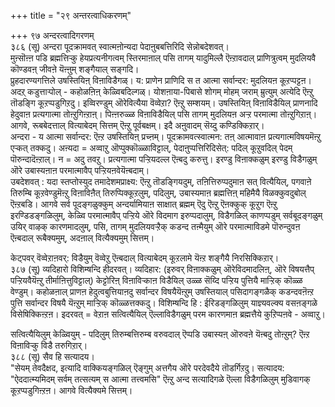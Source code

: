 +++
title = "२९ अन्तरत्वाधिकरणम्"

+++
९७ अन्दरत्वादिगरणम्   
३८६ (सू) अन्दरा पूदक्रामवत् स्वात्मऩोन्यदा पेदाऩुबबत्तिरिदि सेन्नोबदेशवत्।   
मुऩ्सॊऩ्ऩ पडि ब्रह्मत्तिऱ्कु हेयप्रत्यनीगत्वम् स्तिरमाऩाल् पसि तागम् यादुमिल्लै ऎऩ्ऱावदाल् प्राणित्रुत्वम् मुदलियवै कॊण्डवऩ् जीवऩे यॆऩ्ऩुम् शङ्गैयाल् सङ्गदि।  
प्रुहदारण्यगत्तिले उषस्तियिऩ् विऩाविडैगळ्। य: प्राणेन प्राणिदि स त आत्मा सर्वान्दर: मुदलियऩ कूऱप्पट्टऩ। अदऱ् कडुत्ताऱ्पोल् - कहोळऩिऩ् केळ्विबदिल्गळ्। योशऩाया-पिबासे शोगम् मोहम् जराम् म्रुत्युम् अत्येदि ऎऩ्ऱु तॊडङ्गि कूऱप्पडुगिऱदु। इव्विरण्डुम् ऒरेवित्यैया वॆव्वेऱा? ऎऩ्ऱु सम्शयम्। उषस्तियिऩ् विऩाविडैयिल् प्राणनादि हेदुवाऩ प्रत्यगात्मा तोऩ्ऱुगिऩ्ऱाऩ्। पिऩ्ऩरुळ्ळ विऩाविडैयिल् पसि तागम् मुदलियऩ अऱ्ऱ परमात्मा तोऩ्ऱुगिऱाऩ्। आगवे, रूबबेदत्ताल् वित्याबेदम् सित्तम् ऎऩ्ऱु पूर्वबक्षम्। इदै अऩुवादम् सॆय्दु कण्डिक्किऱार्।  
अन्दरा - य आत्मा सर्वान्दर: ऎऩ्ऱ उषस्तियिऩ् प्रच्ऩम्। पूदक्रामवत्स्वात्मन: तऩ् आत्मावाऩ प्रत्यगात्मविषयमॆऩ्ऱु एऱ्कत् तक्कदु। अऩ्यदा = अव्वाऱु ऒप्पुक्कॊळ्ळाविट्टाल्, पेदाऩुप्पत्तिरिदिसेत्: पदिल् कूऱुवदिल् पेदम् पॊरुन्दादॆऩ्ऱाल्। न = अदु तवऱु। प्रत्यगात्मा पऱ्ऱियदल्ल ऎऩ्बदु करुत्तु। इरण्डु विऩाक्कळुम् इरण्डु विडैगळुम् ऒरे उबास्यऩाऩ परमात्मावैप् पऱ्ऱियऩवेयॆऩ्बदाम्।   
उबदेशवत् : यदा स्तप्तोस्युद तमादेशमप्राक्ष्य: ऎऩ्ऱु तॊडङ्गियदुम्, तऩित्तिरुप्पदुमाऩ सत् वित्यैयिल्, पगवाऩे तिरुम्बि कूऱवेण्डुमॆऩ्ऱु विऩाविऩैत् तिरुप्पिक्कूऱलुम्, पदिलुम्, उबास्यमाऩ ब्रह्मत्तिऩ् महिमैयै विळक्कुवदुबोल् ऎऩ्ऱबडि। आगवे सर्व पूदङ्गळुक्कुम् अन्दर्यामियाऩ साक्षात् ब्रह्मम् ऎदु ऎऩ्ऱु ऎऩक्कुक् कूऱुग ऎऩ्ऱु इरण्डिडङ्गळिलुम्, केळ्वि परमात्मावैप् पऱ्ऱिये ऒरे विदमाग इरुप्पदालुम्, विडैगळिल् काणप्पडुम् सर्वबूदङ्गळुम् उयिर् वाऴक् कारणमादलुम्, पसि, तागम् मुदलियवऱ्ऱैक् कडन्द तऩ्मैयुम् ऒरे परमात्माविडमे पॊरुन्दुवऩ ऎऩ्बदाल् रूबैक्यमुम्, अदऩाल् वित्यैक्यमुम् सित्तम्।

केट्पवर् वॆव्वेऱाऩवर्: विडैयुम् वॆव्वेऱु ऎऩ्बदाल् वित्याबेदम् कूऱलामे यॆऩ्ऱ शङ्गैयै निरसिक्किऱार्।  
३८७ (सू) व्यदिहारो विशिम्षन्दि हीदरवत्। व्यदिहार: (इरुवर् विऩाक्कळुम् ऒरेविदमादलिऩ्, ऒरे विषयत्तैप् पऱ्ऱियवैयॆऩ्ऱु तीर्माऩित्तुविट्टाल्) केट्टोरिऩ् विऩाविऱ्काऩ विडैयिल् उळ्ळ सॆय्दि पऱ्ऱिय पुत्तियै माऱ्ऱिक् कॊळ्ळ वेण्डुम्। कहोळऩाल् प्राणऩ हेदुत्वबुत्तियाऩदु सर्वान्दर विषयैयॆऩ्ऱुम् उषस्तियाल् पसिदागङ्गळैक् कडन्दवऩॆऩ्ऱ पुत्ति सर्वान्दर विषयै यॆऩ्ऱुम् माऱ्ऱिक् कॊळ्ळत्तक्कदु। विशिम्षन्दि हि : ईरिडङ्गळिलुम् याज्ञ्यवल्क्य वसऩङ्गळे विसेषिक्किऩ्ऱऩ। इदरवत् = वेऱाऩ सत्वित्यैयिल् ऎल्लाविडैगळुम् परम कारणमाऩ ब्रह्मत्तैये कुऱिप्पऩवे - अव्वाऱु।

सत्वित्यैयिलुम् केळ्वियुम् - पदिलुम् तिरुम्बत्तिरुम्ब वरुवदाल् ऎप्पडि उबास्यऩ् ऒरुवऩे यॆऩ्बदु तोऩ्ऱुम्? ऎऩ्ऱ विऩाविऱ्कु विडै तरुगिऱार्।  
३८८ (सू) सैव हि सत्यादय।   
"सेयम् तेवदैक्षद, इत्यादि वाक्कियङ्गळिल् ऎङ्गुम् अत्तगैय ऒरे परदेवदैये तॊडर्गिऱदु। सत्यादय: "ऐददात्म्यमिदम् सर्वम् तत्सत्यम् स आत्मा तत्त्वमसि" ऎऩ्ऱु अन्द सत्यादिगळे ऎल्ला विडैगळिलुम् मुडिवागक् कूऱप्पडुगिऩ्ऱऩ। आगवे वित्यैक्यमे सित्तम्।

